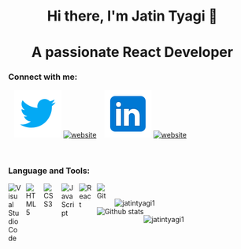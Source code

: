 <h1 align="center">Hi there, I'm Jatin Tyagi 👋</h1>
<h1 align="center">A passionate React Developer</h1>


### Connect with me:

&nbsp;&nbsp;
[![website](./twitter.svg)](https://x.com/Jatin_Tyagi_1#gh-light-mode-only)
[![website](./img/twitter-dark.svg)](https://x.com/Jatin_Tyagi_1#gh-dark-mode-only)
&nbsp;&nbsp;
[![website](./linkedin.svg)](https://www.linkedin.com/in/jatin-tyagi-4a46612b3#gh-light-mode-only)
[![website](./img/linkedin-dark.svg)](https://www.linkedin.com/in/jatin-tyagi-4a46612b3#gh-dark-mode-only)
&nbsp;&nbsp;

<br/>

### Language and Tools:

<img align="left" alt="Visual Studio Code" width="26px" src="https://cdn.jsdelivr.net/gh/devicons/devicon/icons/vscode/vscode-original.svg" style="padding-right:10px;" />
<img align="left" alt="HTML5" width="26px" src="https://cdn.jsdelivr.net/gh/devicons/devicon/icons/html5/html5-original.svg" style="padding-right:10px;" />
<img align="left" alt="CSS3" width="26px" src="https://cdn.jsdelivr.net/gh/devicons/devicon/icons/css3/css3-original.svg" style="padding-right:10px;" />
<img align="left" alt="JavaScript" width="26px" src="https://cdn.jsdelivr.net/gh/devicons/devicon/icons/javascript/javascript-original.svg" style="padding-right:10px;" />
<img align="left" alt="React" width="26px" src="https://cdn.jsdelivr.net/gh/devicons/devicon/icons/react/react-original.svg" style="padding-right:10px;" />
<img align="left" alt="Git" width="26px" src="https://cdn.jsdelivr.net/gh/devicons/devicon/icons/git/git-original.svg" style="padding-right:10px;" />

<br/>
<p><img align="left" src="https://github-readme-stats.vercel.app/api/top-langs?username=jatintyagi1&show_icons=true&locale=en&layout=compact" alt="jatintyagi1" /></p> 

<br/>

<img align="left" alt="Github stats" src="https://github-readme-stats.vercel.app/api?username=jatintyagi1&show_icons=true&hide_border=true">

<p><img align="center" src="https://github-readme-streak-stats.herokuapp.com/?user=jatintyagi1&" alt="jatintyagi1" /></p>
<br />



  

  


